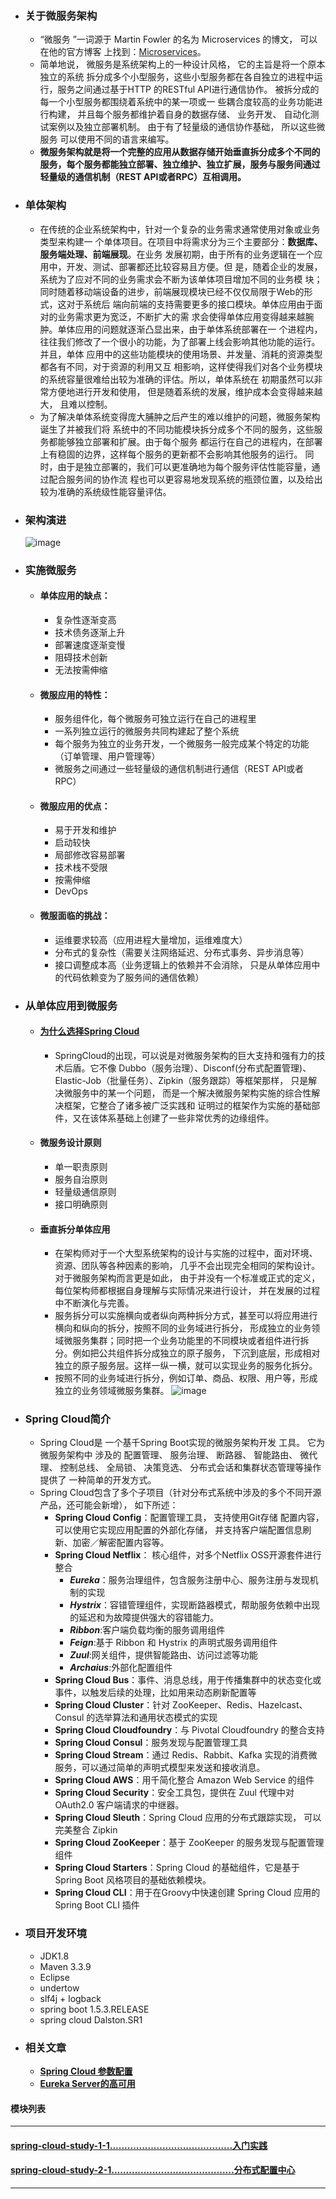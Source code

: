 - ### 关于微服务架构
   + “微服务 ”一词源于 Martin Fowler 的名为 Microservices 的博文， 可以在他的官方博客
     上找到：[Microservices](http://mar巨nfowler.com/articles/microservices.html)。
   + 简单地说， 微服务是系统架构上的一种设计风格， 它的主旨是将一个原本独立的系统
     拆分成多个小型服务，这些小型服务都在各自独立的进程中运行，服务之间通过基于HTTP
     的RESTful API进行通信协作。 被拆分成的每一个小型服务都围绕着系统中的某一项或一
     些耦合度较高的业务功能进行构建， 并且每个服务都维护着自身的数据存储、 业务开发、
     自动化测试案例以及独立部署机制。 由于有了轻量级的通信协作基础， 所以这些微服务
     可以使用不同的语言来编写。
   + **微服务架构就是将一个完整的应用从数据存储开始垂直拆分成多个不同的服务，每个服务都能独立部署、独立维护、独立扩展，服务与服务间通过轻量级的通信机制（REST API或者RPC）互相调用。**

- ### 单体架构
   + 在传统的企业系统架构中，针对一个复杂的业务需求通常使用对象或业务类型来构建一
     个单体项目。在项目中将需求分为三个主要部分：**数据库、服务端处理、前端展现**。在业务
     发展初期，由于所有的业务逻辑在一个应用中，开发、测试、部署都还比较容易且方便。但
     是，随着企业的发展，系统为了应对不同的业务需求会不断为该单体项目增加不同的业务模
     块；同时随着移动端设备的进步，前端展现模块已经不仅仅局限于Web的形式，这对于系统后
     端向前端的支持需要更多的接口模块。单体应用由于面对的业务需求更为宽泛，不断扩大的需
     求会使得单体应用变得越来越腕肿。单体应用的问题就逐渐凸显出来，由于单体系统部署在一
     个进程内，往往我们修改了一个很小的功能，为了部署上线会影响其他功能的运行。并且，单体
     应用中的这些功能模块的使用场景、并发量、消耗的资源类型都各有不同，对于资源的利用又互
     相影响，这样使得我们对各个业务模块的系统容量很难给出较为准确的评估。所以，单体系统在
     初期虽然可以非常方便地进行开发和使用， 但是随着系统的发展，维护成本会变得越来越大，
     且难以控制。
   + 为了解决单体系统变得庞大脯肿之后产生的难以维护的问题，微服务架构诞生了并被我们将
     系统中的不同功能模块拆分成多个不同的服务，这些服务都能够独立部署和扩展。由于每个服务
     都运行在自己的进程内，在部署上有稳固的边界，这样每个服务的更新都不会影响其他服务的运行。
     同时，由于是独立部署的，我们可以更准确地为每个服务评估性能容量，通过配合服务间的协作流
     程也可以更容易地发现系统的瓶颈位置，以及给出较为准确的系统级性能容量评估。

- ### 架构演进
  ![image](https://github.com/timebusker/spring-cloud-study/raw/master/static/0/架构演进.png?raw=true)  

- ### 实施微服务
  + #### 单体应用的缺点：
     - 复杂性逐渐变高
     - 技术债务逐渐上升
     - 部署速度逐渐变慢
     - 阻碍技术创新
     - 无法按需伸缩
  + #### 微服应用的特性：
     - 服务组件化，每个微服务可独立运行在自己的进程里
     - 一系列独立运行的微服务共同构建起了整个系统
     - 每个服务为独立的业务开发，一个微服务一般完成某个特定的功能（订单管理、用户管理等）
     - 微服务之间通过一些轻量级的通信机制进行通信（REST API或者RPC）
  + #### 微服应用的优点：
     - 易于开发和维护
     - 启动较快
     - 局部修改容易部署
     - 技术栈不受限
     - 按需伸缩
     - DevOps
  + #### 微服面临的挑战：
     - 运维要求较高（应用进程大量增加，运维难度大）
     - 分布式的复杂性（需要关注网络延迟、分布式事务、异步消息等）
     - 接口调整成本高（业务逻辑上的依赖并不会消除， 只是从单体应用中的代码依赖变为了服务间的通信依赖）

- ### 从单体应用到微服务
  + #### [为什么选择Spring Cloud](http://blog.didispace.com/microservice-framework/)
     - SpringCloud的出现，可以说是对微服务架构的巨大支持和强有力的技术后盾。它不像
       Dubbo（服务治理）、Disconf(分布式配置管理)、Elastic-Job（批量任务）、Zipkin（服务跟踪）等框架那样， 
       只是解决微服务中的某一个问题， 而是一个解决微服务架构实施的综合性解决框架，它整合了诸多被广泛实践和
       证明过的框架作为实施的基础部件，又在该体系基础上创建了一些非常优秀的边缘组件。

  + #### 微服务设计原则
     - 单一职责原则
     - 服务自治原则
     - 轻量级通信原则
     - 接口明确原则
  + #### 垂直拆分单体应用
     - 在架构师对于一个大型系统架构的设计与实施的过程中，面对环境、资源、团队等各种因素的影响，
       几乎不会出现完全相同的架构设计。 对于微服务架构而言更是如此， 由于并没有一个标准或正式的定义， 
       每位架构师都根据自身理解与实际情况来进行设计， 并在发展的过程中不断演化与完善。
     - 服务拆分可以实施横向或者纵向两种拆分方式，甚至可以将应用进行横向和纵向的拆分，按照不同的业务域进行拆分，
       形成独立的业务领域微服务集群；同时把一个业务功能里的不同模块或者组件进行拆分。例如把公共组件拆分成独立的原子服务，
       下沉到底层，形成相对独立的原子服务层。这样一纵一横，就可以实现业务的服务化拆分。
     - 按照不同的业务域进行拆分，例如订单、商品、权限、用户等，形成独立的业务领域微服务集群。
       ![image](https://github.com/timebusker/spring-cloud-study/raw/master/static/0/服务垂直拆分转型.png?raw=true)

- ### Spring Cloud简介
   + Spring Cloud是 一个基千Spring Boot实现的微服务架构开发 工具。 它为微服务架构中
     涉及的 配置管理、 服务治理、 断路器、 智能路由、 微代理、 控制总线、 全局锁、 决策竞选、
     分布式会话和集群状态管理等操作提供了 一种简单的开发方式。
   + Spring Cloud包含了多个子项目（针对分布式系统中涉及的多个不同开源产品，还可能会新增）， 如下所述：
     - **Spring Cloud Config**：配置管理工具， 支持使用Git存储 配置内容， 可以使用它实现应用配置的外部化存储，
       并支持客户端配置信息刷新、加密／解密配置内容等。
     - **Spring Cloud Netflix**： 核心组件，对多个Netflix OSS开源套件进行整合
         * ***Eureka***：服务治理组件，包含服务注册中心、服务注册与发现机制的实现
         * ***Hystrix***：容错管理组件，实现断路器模式，帮助服务依赖中出现的延迟和为故障提供强大的容错能力。
         * ***Ribbon***:客户端负载均衡的服务调用组件
         * ***Feign***:基于 Ribbon 和 Hystrix 的声明式服务调用组件
         * ***Zuul***:网关组件，提供智能路由、访问过滤等功能
         * ***Archaius***:外部化配置组件
     - **Spring Cloud Bus**：事件、消息总线，用于传播集群中的状态变化或事件，以触发后续的处理，比如用来动态刷新配置等
     - **Spring Cloud Cluster**：针对 ZooKeeper、Redis、Hazelcast、Consul 的选举算法和通用状态模式的实现
     - **Spring Cloud Cloudfoundry**：与 Pivotal Cloudfoundry 的整合支持
     - **Spring Cloud Consul**：服务发现与配置管理工具
     - **Spring Cloud Stream**：通过 Redis、Rabbit、Kafka 实现的消费微服务，可以通过简单的声明式模型来发送和接收消息。
     - **Spring Cloud AWS**：用千简化整合 Amazon Web Service 的组件
     - **Spring Cloud Security**：安全工具包，提供在 Zuul 代理中对 OAuth2.0 客户端请求的中继器。
     - **Spring Cloud Sleuth**：Spring Cloud 应用的分布式跟踪实现， 可以完美整合 Zipkin
     - **Spring Cloud ZooKeeper**：基于 ZooKeeper 的服务发现与配置管理组件
     - **Spring Cloud Starters**：Spring Cloud 的基础组件，它是基于 Spring Boot 风格项目的基础依赖模块。
     - **Spring Cloud CLI**：用于在Groovy中快速创建 Spring Cloud 应用的 Spring Boot CLI 插件

- ### 项目开发环境
  - JDK1.8
  - Maven 3.3.9
  - Eclipse
  - undertow
  - slf4j + logback
  - spring boot 1.5.3.RELEASE
  - spring cloud Dalston.SR1

- ### 相关文章
   - [**Spring Cloud 参数配置**](https://github.com/timebusker/spring-cloud-study/tree/master/static/Article/spring-cloud参数配置.md)
   - [**Eureka Server的高可用**](https://github.com/timebusker/spring-cloud-study/tree/master/static/Article/Eureka-Server高可用.md)

#### 模块列表
----
#### [spring-cloud-study-1-1..........................................入门实践](https://github.com/timebusker/spring-cloud-study/tree/master/spring-cloud-study-1-1/)


#### [spring-cloud-study-2-1..........................................分布式配置中心](https://github.com/timebusker/spring-cloud-study/tree/master/spring-cloud-study-2-1/)

----
